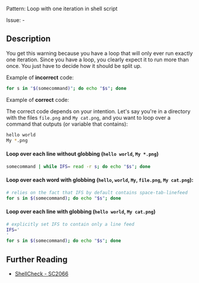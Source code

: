 Pattern: Loop with one iteration in shell script

Issue: -

## Description

You get this warning because you have a loop that will only ever run exactly one iteration. Since you have a loop, you clearly expect it to run more than once. You just have to decide how it should be split up.

Example of **incorrect** code:

```sh
for s in "$(somecommand)"; do echo "$s"; done
```

Example of **correct** code:

The correct code depends on your intention. Let's say you're in a directory with the files `file.png` and `My cat.png`, and you want to loop over a command that outputs (or variable that contains):

```sh
hello world
My *.png
```

#### Loop over each line without globbing (`hello world`, `My *.png`)

```sh
somecommand | while IFS= read -r s; do echo "$s"; done
```

#### Loop over each word with globbing (`hello`, `world`, `My`, `file.png`, `My cat.png`):

```sh
# relies on the fact that IFS by default contains space-tab-linefeed
for s in $(somecommand); do echo "$s"; done
```

#### Loop over each line with globbing (`hello world`, `My cat.png`)

```sh
# explicitly set IFS to contain only a line feed
IFS='
'
for s in $(somecommand); do echo "$s"; done
```

## Further Reading

* [ShellCheck - SC2066](https://github.com/koalaman/shellcheck/wiki/SC2066)

